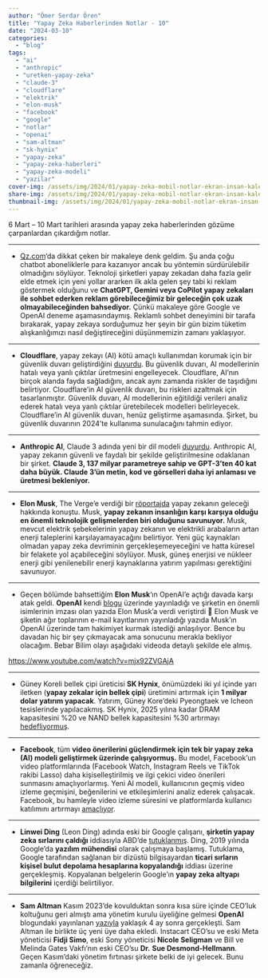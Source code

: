 ```yaml
---
author: "Ömer Serdar Ören"
title: "Yapay Zeka Haberlerinden Notlar - 10"
date: "2024-03-10"
categories: 
  - "blog"
tags: 
  - "ai"
  - "anthropic"
  - "uretken-yapay-zeka"
  - "claude-3"
  - "cloudflare"
  - "elektrik"
  - "elon-musk"
  - "facebook"
  - "google"
  - "notlar"
  - "openai"
  - "sam-altman"
  - "sk-hynix"
  - "yapay-zeka"
  - "yapay-zeka-haberleri"
  - "yapay-zeka-modeli"
  - "yazilar"
cover-img: /assets/img/2024/01/yapay-zeka-mobil-notlar-ekran-insan-kalem-bin-image-creator-1.jpg
share-img: /assets/img/2024/01/yapay-zeka-mobil-notlar-ekran-insan-kalem-bin-image-creator-1.jpg
thumbnail-img: /assets/img/2024/01/yapay-zeka-mobil-notlar-ekran-insan-kalem-bin-image-creator-1.jpg
---
```


6 Mart – 10 Mart tarihleri arasında yapay zeka haberlerinden gözüme çarpanlardan çıkardığım notlar.

* * *

- [Qz.com](https://qz.com/openai-chatgpt-microsoft-copilot-google-gemini-ads-ai-1851306159)‘da dikkat çeken bir makaleye denk geldim. Şu anda çoğu chatbot aboneliklerle para kazanıyor ancak bu yöntemin sürdürülebilir olmadığını söylüyor. Teknoloji şirketleri yapay zekadan daha fazla gelir elde etmek için yeni yollar ararken ilk akla gelen şey tabi ki reklam göstermek olduğunu ve **ChatGPT, Gemini veya CoPilot yapay zekaları ile sohbet ederken reklam görebileceğimiz bir geleceğin çok uzak olmayabileceğinden bahsediyor.** Çünkü makaleye göre Google ve OpenAI deneme aşamasındaymış. Reklamlı sohbet deneyimini bir tarafa bırakarak, yapay zekaya sorduğumuz her şeyin bir gün bizim tüketim alışkanlığımızı nasıl değiştireceğini düşünmemizin zamanı yaklaşıyor.

* * *

- **Cloudflare**, yapay zekayı (AI) kötü amaçlı kullanımdan korumak için bir güvenlik duvarı geliştirdiğini [duyurdu](https://blog.cloudflare.com/firewall-for-ai). Bu güvenlik duvarı, AI modellerinin hatalı veya yanlı çıktılar üretmesini engelleyecek. Cloudflare, AI’nın birçok alanda fayda sağladığını, ancak aynı zamanda riskler de taşıdığını belirtiyor. Cloudflare’in AI güvenlik duvarı, bu riskleri azaltmak için tasarlanmıştır. Güvenlik duvarı, AI modellerinin eğitildiği verileri analiz ederek hatalı veya yanlı çıktılar üretebilecek modelleri belirleyecek. Cloudflare’in AI güvenlik duvarı, henüz geliştirme aşamasında. Şirket, bu güvenlik duvarının 2024’te kullanıma sunulacağını tahmin ediyor.

* * *

- **Anthropic AI**, Claude 3 adında yeni bir dil modeli [duyurdu](https://www.anthropic.com/news/claude-3-family). Anthropic AI, yapay zekanın güvenli ve faydalı bir şekilde geliştirilmesine odaklanan bir şirket. **Claude 3, 137 milyar parametreye sahip ve GPT-3’ten 40 kat daha büyük. Claude 3’ün metin, kod ve görselleri daha iyi anlaması ve üretmesi bekleniyor.**

* * *

- **Elon Musk**, The Verge’e verdiği bir [röportajda](https://www.windowscentral.com/software-apps/elon-musk-the-verge-of-ai-revolution-no-power) yapay zekanın geleceği hakkında konuştu. Musk, **yapay zekanın insanlığın karşı karşıya olduğu en önemli teknolojik gelişmelerden biri olduğunu savunuyor.** Musk, mevcut elektrik şebekelerinin yapay zekanın ve elektrikli arabaların artan enerji taleplerini karşılayamayacağını belirtiyor. Yeni güç kaynakları olmadan yapay zeka devriminin gerçekleşemeyeceğini ve hatta küresel bir felakete yol açabileceğini söylüyor. Musk, güneş enerjisi ve nükleer enerji gibi yenilenebilir enerji kaynaklarına yatırım yapılması gerektiğini savunuyor.

* * *

- Geçen bölümde bahsettiğim **Elon Musk**‘ın OpenAI’e açtığı davada karşı atak geldi. **OpenAI** kendi [blogu](https://openai.com/blog/openai-elon-musk) üzerinde yayınladığı ve şirketin en önemli isimlerinin imzası olan yazıda Elon Musk’a verdi veriştirdi 🙂 Elon Musk ve şiketin ağır toplarının e-mail kayıtlarının yayınladığı yazıda Musk’ın OpenAI üzerinde tam hakimiyet kurmak istediği anlaşılıyor. Bence bu davadan hiç bir şey çıkmayacak ama sonucunu merakla bekliyor olacağım. Bebar Bilim olayı aşağıdaki videoda detaylı şekilde ele almış.

<https://www.youtube.com/watch?v=mjx92ZVGAjA>

* * *

- Güney Koreli bellek çipi üreticisi **SK Hynix**, önümüzdeki iki yıl içinde yarı iletken (**yapay zekalar için bellek çipi**) üretimini artırmak için **1 milyar dolar yatırım yapacak**. Yatırım, Güney Kore’deki Pyeongtaek ve Icheon tesislerinde yapılacakmış. SK Hynix, 2025 yılına kadar DRAM kapasitesini %20 ve NAND bellek kapasitesini %30 artırmayı [hedefliyormuş](https://finance.yahoo.com/news/sk-hynix-investing-1-billion-015026355.html).

* * *

- **Facebook**, tüm **video önerilerini güçlendirmek için tek bir yapay zeka (AI) modeli geliştirmek üzerinde çalışıyormuş.** Bu model, Facebook’un video platformlarında (Facebook Watch, Instagram Reels ve TikTok rakibi Lasso) daha kişiselleştirilmiş ve ilgi çekici video önerileri sunmasını amaçlıyorlarmış. Yeni AI modeli, kullanıcının geçmiş video izleme geçmişini, beğenilerini ve etkileşimlerini analiz ederek çalışacak. Facebook, bu hamleyle video izleme süresini ve platformlarda kullanıcı katılımını artırmayı [amaçlıyor](https://www.cnbc.com/2024/03/06/facebook-working-on-single-ai-model-to-power-all-video-recommendations.html).

* * *

- **Linwei Ding** (Leon Ding) adında eski bir Google çalışanı, **şirketin yapay zeka sırlarını çaldığı** iddiasıyla ABD’de [tutuklanmış](https://www.engadget.com/a-former-google-engineer-was-arrested-for-allegedly-stealing-ai-secrets-for-chinese-rivals-010846023.html). Ding, 2019 yılında Google’da **yazılım mühendisi** olarak çalışmaya başlamış. Tutuklama, Google tarafından sağlanan bir dizüstü bilgisayardan **ticari sırların kişisel bulut depolama hesaplarına kopyalandığı** iddiası üzerine gerçekleşmiş. Kopyalanan belgelerin Google’ın **yapay zeka altyapı bilgilerini** içerdiği belirtiliyor.

* * *

- **Sam Altman** Kasım 2023’de kovulduktan sonra kısa süre içinde CEO’luk koltuğunu geri almıştı ama yönetim kurulu üyeliğine gelmesi **OpenAI** blogundaki yayınlanan [yazıyla](https://openai.com/blog/review-completed-altman-brockman-to-continue-to-lead-openai) yaklaşık 4 ay sonra gerçekleşti. Sam Altman ile birlikte üç yeni üye daha ekledi. Instacart CEO’su ve eski Meta yöneticisi **Fidji Simo**, eski Sony yöneticisi **Nicole Seligman** ve Bill ve Melinda Gates Vakfı’nın eski CEO’su **Dr.** **Sue Desmond-Hellmann**. Geçen Kasım’daki yönetim fırtınası şirkete belki de iyi gelecek. Bunu zamanla öğreneceğiz.
